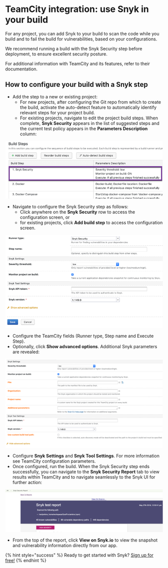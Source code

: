 # TeamCity integration: use Snyk in your build

For any project, you can add Snyk to your build to scan the code while you build and to fail the build for vulnerabilities, based on your configurations.

We recommend running a build with the Snyk Security step before deployment, to ensure excellent security posture.

For additional information with TeamCity and its features, refer to their documentation.

## How to configure your build with a Snyk step

* Add the step to a new or existing project:
  * For new projects, after configuring the Git repo from which to create the build, activate the auto-detect feature to automatically identify relevant steps for your project build.
  * For existing projects, navigate to edit the project build steps. When complete, **Snyk Security** appears in the list of suggested steps and the current test policy appears in the **Parameters Description** column:

![](../../.gitbook/assets/uuid-97395df2-f141-6f77-4551-f19397ac0781-en.png/)

* Navigate to configure the Snyk Security step as follows:
  * Click anywhere on the **Snyk Security** row to access the configuration screen, or
  * for existing projects, click **Add build step** to access the configuration screen.

![](../../.gitbook/assets/uuid-88e38280-121e-a17b-cfd3-9fde89305b5c-en.png/)

* Configure the TeamCity fields \(Runner type, Step name and Execute Step\). 
* Optionally, click **Show advanced options**. Additional Snyk parameters are revealed:

![](../../.gitbook/assets/uuid-8f294e8d-ca5e-123b-2992-a98c1e62fd6f-en.png/)

* Configure **Snyk Settings** and **Snyk Tool Settings**. For more information see TeamCity configuration parameters. 
* Once configured, run the build. When the Snyk Security step ends successfully, you can navigate to the **Snyk Security Report** tab to view results within TeamCity and to navigate seamlessly to the Snyk UI for further action:

![](../../.gitbook/assets/uuid-e8b1fd6f-3b49-069c-c9fe-c0948931b141-en.png/)

* From the top of the report, click **View on Snyk.io** to view the snapshot and vulnerability information directly from our app.

{% hint style="success" %}
Ready to get started with Snyk? [Sign up for free!](https://snyk.io/login?cta=sign-up&loc=footer&page=support_docs_page)
{% endhint %}

